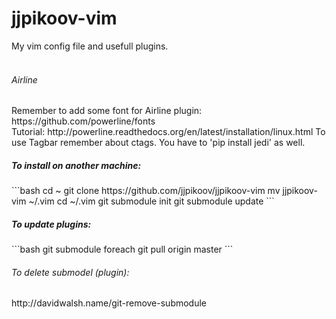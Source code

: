# jjpikoov-vim
My vim config file and usefull plugins.
<br><br>

<h6>Airline</h6>
Remember to add some font for Airline plugin: https://github.com/powerline/fonts<br>
Tutorial: http://powerline.readthedocs.org/en/latest/installation/linux.html
To use Tagbar remember about ctags.
You have to 'pip install jedi' as well.

<h5>To install on another machine:</h5>
```bash
cd ~
git clone https://github.com/jjpikoov/jjpikoov-vim
mv jjpikoov-vim ~/.vim
cd ~/.vim
git submodule init
git submodule update
```

<h5>To update plugins:</h5>
```bash
git submodule foreach git pull origin master
```

<h6>To delete submodel (plugin):</h6>
http://davidwalsh.name/git-remove-submodule
